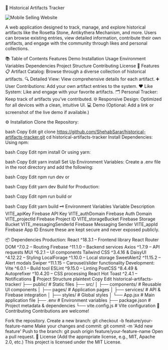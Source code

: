 📜 Historical Artifacts Tracker


<img src="https://i.ibb.co.com/Q7fghXh3/Screenshot-2025-02-05-184029.png" alt="Mobile Selling Website" />


A web application designed to track, manage, and explore historical artifacts like the Rosetta Stone, Antikythera Mechanism, and more. Users can browse existing entries, view detailed information, contribute their own artifacts, and engage with the community through likes and personal collections.

📚 Table of Contents
Features
Demo
Installation
Usage
Environment Variables
Dependencies
Project Structure
Contributing
License
🚀 Features
📋 Artifact Catalog: Browse through a diverse collection of historical artifacts.
🔍 Detailed View: View comprehensive details for each artifact.
➕ User Contributions: Add your own artifact entries to the system.
❤️ Like System: Like and engage with your favorite artifacts.
🗂️ Personal Tracker: Keep track of artifacts you’ve contributed.
🌐 Responsive Design: Optimized for all devices with a clean, intuitive UI.
💻 Demo
(Optional: Add a link or screenshot of the live demo if available.)

⚙️ Installation
Clone the Repository:

bash
Copy
Edit
git clone https://github.com/ShehabSarar/historical-artifacts-tracker.git
cd historical-artifacts-tracker
Install Dependencies:
Using npm:

bash
Copy
Edit
npm install
Or using yarn:

bash
Copy
Edit
yarn install
Set Up Environment Variables:
Create a .env file in the root directory and add the following:


bash
Copy
Edit
npm run dev
or

bash
Copy
Edit
yarn dev
Build for Production:

bash
Copy
Edit
npm run build
or

bash
Copy
Edit
yarn build
🗝️ Environment Variables
Variable	Description
VITE_apiKey	Firebase API Key
VITE_authDomain	Firebase Auth Domain
VITE_projectId	Firebase Project ID
VITE_storageBucket	Firebase Storage Bucket
VITE_messagingSenderId	Firebase Messaging Sender
VITE_appId	Firebase App ID
Ensure these are kept secure and never exposed publicly.

📦 Dependencies
Production:
React ^18.3.1 – Frontend library
React Router DOM ^7.0.2 – Routing
Firebase ^11.1.0 – Backend services
Axios ^1.7.9 – API requests
MUI ^6.2.1 – UI components
Tailwind CSS ^3.4.16 & DaisyUI ^4.12.22 – Styling
LocalForage ^1.10.0 – Local storage
SweetAlert2 ^11.15.2 – Alert modals
Swiper ^11.1.15 – Carousel/slider functionality
Development:
Vite ^6.0.1 – Build tool
ESLint ^9.15.0 – Linting
PostCSS ^8.4.49 & Autoprefixer ^10.4.20 – CSS processing
React Hot Toast ^2.4.1 – Notifications
📂 Project Structure
plaintext
Copy
Edit
historical-artifacts-tracker/
├── public/                # Static files
├── src/
│   ├── components/        # Reusable UI components
│   ├── pages/             # Application pages
│   ├── services/          # API & Firebase integration
│   ├── styles/            # Global styles
│   └── App.jsx            # Main application file
├── .env                   # Environment variables
├── package.json           # Project metadata & dependencies
└── vite.config.js         # Vite configuration
🤝 Contributing
Contributions are welcome!

Fork the repository.
Create a new branch: git checkout -b feature/your-feature-name
Make your changes and commit: git commit -m 'Add new feature'
Push to the branch: git push origin feature/your-feature-name
Open a pull request.
📜 License
(Add the appropriate license, e.g., MIT, Apache 2.0, etc.)
This project is licensed under the MIT License.
